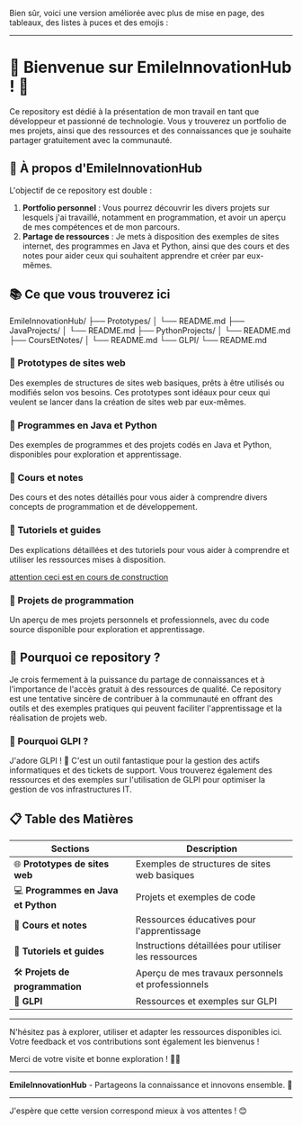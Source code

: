 Bien sûr, voici une version améliorée avec plus de mise en page, des tableaux, des listes à puces et des emojis :

---

# 🌟 Bienvenue sur **EmileInnovationHub** ! 🌟

Ce repository est dédié à la présentation de mon travail en tant que développeur et passionné de technologie. 
Vous y trouverez un portfolio de mes projets, ainsi que des ressources et des connaissances que je souhaite partager gratuitement avec la communauté.

## 🚀 À propos d'EmileInnovationHub

L'objectif de ce repository est double :
1. **Portfolio personnel** : Vous pourrez découvrir les divers projets sur lesquels j'ai travaillé, notamment en programmation, et avoir un aperçu de mes compétences et de mon parcours.
2. **Partage de ressources** : Je mets à disposition des exemples de sites internet, des programmes en Java et Python, ainsi que des cours et des notes pour aider ceux qui souhaitent apprendre et créer par eux-mêmes.

## 📚 Ce que vous trouverez ici

EmileInnovationHub/
├── Prototypes/
│   └── README.md
├── JavaProjects/
│   └── README.md
├── PythonProjects/
│   └── README.md
├── CoursEtNotes/
│   └── README.md
└── GLPI/
    └── README.md


### 🔹 Prototypes de sites web
Des exemples de structures de sites web basiques, prêts à être utilisés ou modifiés selon vos besoins. Ces prototypes sont idéaux pour ceux qui veulent se lancer dans la création de sites web par eux-mêmes.

### 🔹 Programmes en Java et Python
Des exemples de programmes et des projets codés en Java et Python, disponibles pour exploration et apprentissage.

### 🔹 Cours et notes
Des cours et des notes détaillés pour vous aider à comprendre divers concepts de programmation et de développement.

### 🔹 Tutoriels et guides
Des explications détaillées et des tutoriels pour vous aider à comprendre et utiliser les ressources mises à disposition.

[attention ceci est en cours de construction](https://www.emilesnyersipi.ovh/)

### 🔹 Projets de programmation
Un aperçu de mes projets personnels et professionnels, avec du code source disponible pour exploration et apprentissage.

## 🌟 Pourquoi ce repository ?

Je crois fermement à la puissance du partage de connaissances et à l'importance de l'accès gratuit à des ressources de qualité. Ce repository est une tentative sincère de contribuer à la communauté en offrant des outils et des exemples pratiques qui peuvent faciliter l'apprentissage et la réalisation de projets web.

### 🔹 Pourquoi GLPI ?
J'adore GLPI ! 🎉 C'est un outil fantastique pour la gestion des actifs informatiques et des tickets de support. Vous trouverez également des ressources et des exemples sur l'utilisation de GLPI pour optimiser la gestion de vos infrastructures IT.

## 📋 Table des Matières

| Sections | Description |
|----------|-------------|
| 🌐 **Prototypes de sites web** | Exemples de structures de sites web basiques |
| 💻 **Programmes en Java et Python** | Projets et exemples de code |
| 📘 **Cours et notes** | Ressources éducatives pour l'apprentissage |
| 📑 **Tutoriels et guides** | Instructions détaillées pour utiliser les ressources |
| 🛠️ **Projets de programmation** | Aperçu de mes travaux personnels et professionnels |
| 🧰 **GLPI** | Ressources et exemples sur GLPI |

---

N'hésitez pas à explorer, utiliser et adapter les ressources disponibles ici. Votre feedback et vos contributions sont également les bienvenus !

Merci de votre visite et bonne exploration ! 🚀✨

---

**EmileInnovationHub** - Partageons la connaissance et innovons ensemble. 🌟

---

J'espère que cette version correspond mieux à vos attentes ! 😊
